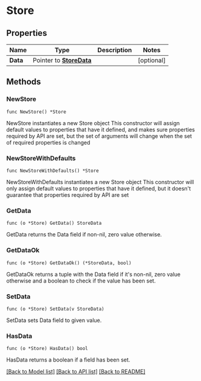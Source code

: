 # Store

## Properties

Name | Type | Description | Notes
------------ | ------------- | ------------- | -------------
**Data** | Pointer to [**StoreData**](StoreData.md) |  | [optional] 

## Methods

### NewStore

`func NewStore() *Store`

NewStore instantiates a new Store object
This constructor will assign default values to properties that have it defined,
and makes sure properties required by API are set, but the set of arguments
will change when the set of required properties is changed

### NewStoreWithDefaults

`func NewStoreWithDefaults() *Store`

NewStoreWithDefaults instantiates a new Store object
This constructor will only assign default values to properties that have it defined,
but it doesn't guarantee that properties required by API are set

### GetData

`func (o *Store) GetData() StoreData`

GetData returns the Data field if non-nil, zero value otherwise.

### GetDataOk

`func (o *Store) GetDataOk() (*StoreData, bool)`

GetDataOk returns a tuple with the Data field if it's non-nil, zero value otherwise
and a boolean to check if the value has been set.

### SetData

`func (o *Store) SetData(v StoreData)`

SetData sets Data field to given value.

### HasData

`func (o *Store) HasData() bool`

HasData returns a boolean if a field has been set.


[[Back to Model list]](../README.md#documentation-for-models) [[Back to API list]](../README.md#documentation-for-api-endpoints) [[Back to README]](../README.md)


